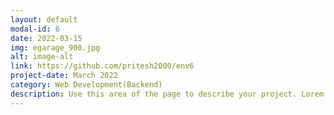 ```yaml
---
layout: default
modal-id: 6
date: 2022-03-15
img: egarage_900.jpg
alt: image-alt
link: https://github.com/pritesh2000/env6
project-date: March 2022
category: Web Development(Backend)
description: Use this area of the page to describe your project. Lorem ipsum dolor sit amet, consectetur adipisicing elit. Mollitia neque assumenda ipsam nihil, molestias magnam, recusandae quos quis inventore quisquam velit asperiores, vitae? Reprehenderit soluta, eos quod consequuntur itaque. Nam.
---
```

